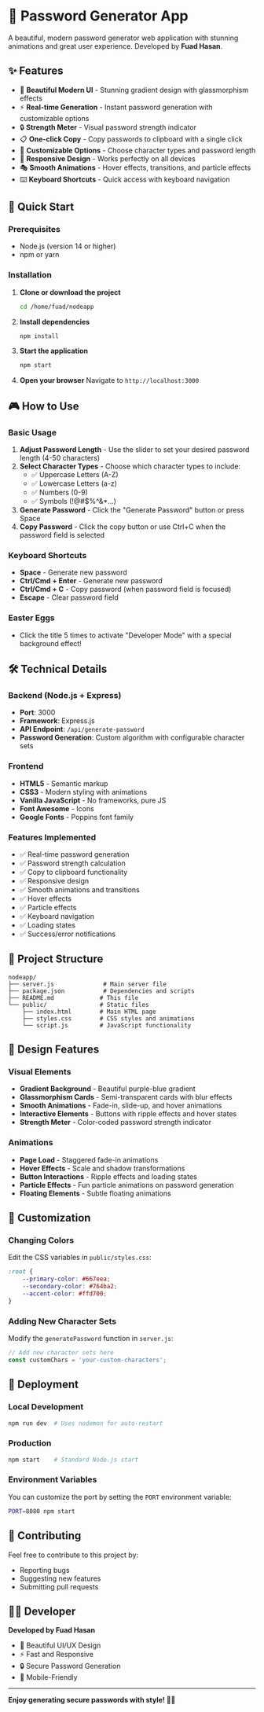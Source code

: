 # 🔐 Password Generator App

A beautiful, modern password generator web application with stunning animations and great user experience. Developed by **Fuad Hasan**.

## ✨ Features

- 🎨 **Beautiful Modern UI** - Stunning gradient design with glassmorphism effects
- ⚡ **Real-time Generation** - Instant password generation with customizable options
- 🔒 **Strength Meter** - Visual password strength indicator
- 📋 **One-click Copy** - Copy passwords to clipboard with a single click
- 🎯 **Customizable Options** - Choose character types and password length
- 📱 **Responsive Design** - Works perfectly on all devices
- 🎭 **Smooth Animations** - Hover effects, transitions, and particle effects
- ⌨️ **Keyboard Shortcuts** - Quick access with keyboard navigation

## 🚀 Quick Start

### Prerequisites
- Node.js (version 14 or higher)
- npm or yarn

### Installation

1. **Clone or download the project**
   ```bash
   cd /home/fuad/nodeapp
   ```

2. **Install dependencies**
   ```bash
   npm install
   ```

3. **Start the application**
   ```bash
   npm start
   ```

4. **Open your browser**
   Navigate to `http://localhost:3000`

## 🎮 How to Use

### Basic Usage
1. **Adjust Password Length** - Use the slider to set your desired password length (4-50 characters)
2. **Select Character Types** - Choose which character types to include:
   - ✅ Uppercase Letters (A-Z)
   - ✅ Lowercase Letters (a-z)
   - ✅ Numbers (0-9)
   - ✅ Symbols (!@#$%^&*...)
3. **Generate Password** - Click the "Generate Password" button or press Space
4. **Copy Password** - Click the copy button or use Ctrl+C when the password field is selected

### Keyboard Shortcuts
- **Space** - Generate new password
- **Ctrl/Cmd + Enter** - Generate new password
- **Ctrl/Cmd + C** - Copy password (when password field is focused)
- **Escape** - Clear password field

### Easter Eggs
- Click the title 5 times to activate "Developer Mode" with a special background effect!

## 🛠️ Technical Details

### Backend (Node.js + Express)
- **Port**: 3000
- **Framework**: Express.js
- **API Endpoint**: `/api/generate-password`
- **Password Generation**: Custom algorithm with configurable character sets

### Frontend
- **HTML5** - Semantic markup
- **CSS3** - Modern styling with animations
- **Vanilla JavaScript** - No frameworks, pure JS
- **Font Awesome** - Icons
- **Google Fonts** - Poppins font family

### Features Implemented
- ✅ Real-time password generation
- ✅ Password strength calculation
- ✅ Copy to clipboard functionality
- ✅ Responsive design
- ✅ Smooth animations and transitions
- ✅ Hover effects
- ✅ Particle effects
- ✅ Keyboard navigation
- ✅ Loading states
- ✅ Success/error notifications

## 📁 Project Structure

```
nodeapp/
├── server.js              # Main server file
├── package.json           # Dependencies and scripts
├── README.md             # This file
└── public/               # Static files
    ├── index.html        # Main HTML page
    ├── styles.css        # CSS styles and animations
    └── script.js         # JavaScript functionality
```

## 🎨 Design Features

### Visual Elements
- **Gradient Background** - Beautiful purple-blue gradient
- **Glassmorphism Cards** - Semi-transparent cards with blur effects
- **Smooth Animations** - Fade-in, slide-up, and hover animations
- **Interactive Elements** - Buttons with ripple effects and hover states
- **Strength Meter** - Color-coded password strength indicator

### Animations
- **Page Load** - Staggered fade-in animations
- **Hover Effects** - Scale and shadow transformations
- **Button Interactions** - Ripple effects and loading states
- **Particle Effects** - Fun particle animations on password generation
- **Floating Elements** - Subtle floating animations

## 🔧 Customization

### Changing Colors
Edit the CSS variables in `public/styles.css`:
```css
:root {
    --primary-color: #667eea;
    --secondary-color: #764ba2;
    --accent-color: #ffd700;
}
```

### Adding New Character Sets
Modify the `generatePassword` function in `server.js`:
```javascript
// Add new character sets here
const customChars = 'your-custom-characters';
```

## 🚀 Deployment

### Local Development
```bash
npm run dev  # Uses nodemon for auto-restart
```

### Production
```bash
npm start    # Standard Node.js start
```

### Environment Variables
You can customize the port by setting the `PORT` environment variable:
```bash
PORT=8080 npm start
```

## 🤝 Contributing

Feel free to contribute to this project by:
- Reporting bugs
- Suggesting new features
- Submitting pull requests



## 👨‍💻 Developer

**Developed by Fuad Hasan**

- 🎨 Beautiful UI/UX Design
- ⚡ Fast and Responsive
- 🔒 Secure Password Generation
- 📱 Mobile-Friendly

---

**Enjoy generating secure passwords with style! 🔐✨** 
